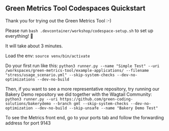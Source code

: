## Green Metrics Tool Codespaces Quickstart

Thank you for trying out the Green Metrics Tool :-)

Please run `bash .devcontainer/workshop/codespace-setup.sh` to set up everything! 🚀

It will take about 3 minutes.

Load the env: `source venv/bin/activate`

Do your first run like this: `python3 runner.py --name "Simple Test" --uri /workspaces/green-metrics-tool/example-applications/ --filename "stress/usage_scenario.yml" --skip-system-checks --dev-no-optimizations --dev-no-build`

Then, if you want to see a more representative repository, try running our Bakery Demo repository we did together with the Wagtail Community: `python3 runner.py --uri https://github.com/green-coding-solutions/bakerydemo --branch gmt --skip-system-checks --dev-no-optimization --dev-no-build --skip-unsafe --name "Bakery Demo Test"`

To see the Metrics front end, go to your ports tab and follow the forwarding address for port 9143
